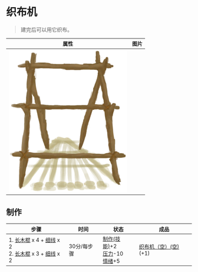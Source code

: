 # 织布机  
> 建完后可以用它织布。  
  
  属性  |   图片   
 ----  |  ----:   
   |  ![](Sprite/Loom.png)   
  
## 制作  
步骤  |  时间  |  状态  |  成品  
----  |  ----  |  ----  |  ----  
1. [长木棍](StickLong.md) x 4 + [细线](CordFiber.md) x 2<br>2. [长木棍](StickLong.md) x 3 + [细线](CordFiber.md) x 2  |  30分/每步骤  |  [制作(技能)](Skill_Crafting.md)+2<br>[压力](Stress.md)-10<br>[情绪](Morale.md)+5  |  [织布机（空）(空)](LoomEmpty.md)(+1)  
